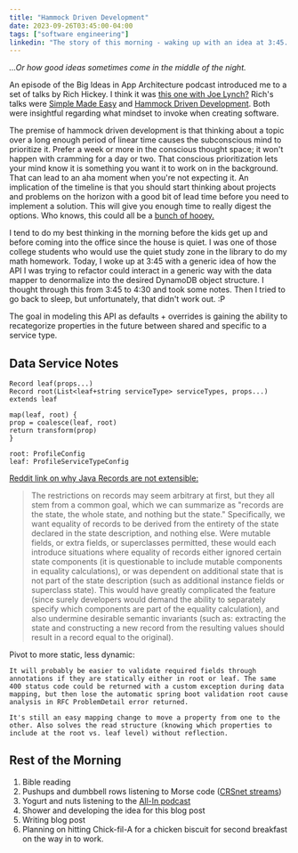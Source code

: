 ```yaml
---
title: "Hammock Driven Development"
date: 2023-09-26T03:45:00-04:00
tags: ["software engineering"]
linkedin: "The story of this morning - waking up with an idea at 3:45..."
---
```


_...Or how good ideas sometimes come in the middle of the night._

An episode of the Big Ideas in App Architecture podcast introduced me to a set of talks by Rich Hickey. I think it was [this one with Joe Lynch?](https://www.cockroachlabs.com/big-ideas-podcast/joe-lynch/) Rich's talks were [Simple Made Easy](https://www.youtube.com/watch?v=SxdOUGdseq4) and [Hammock Driven Development](https://www.youtube.com/watch?v=f84n5oFoZBc). Both were insightful regarding what mindset to invoke when creating software.

The premise of hammock driven development is that thinking about a topic over a long enough period of linear time causes the subconscious mind to prioritize it. Prefer a week or more in the conscious thought space; it won't happen with cramming for a day or two. That conscious prioritization lets your mind know it is something you want it to work on in the background. That can lead to an aha moment when you're not expecting it. An implication of the timeline is that you should start thinking about projects and problems on the horizon with a good bit of lead time before you need to implement a solution. This will give you enough time to really digest the options. Who knows, this could all be a [bunch of hooey.](https://dictionary.cambridge.org/us/dictionary/english/hooey)

I tend to do my best thinking in the morning before the kids get up and before coming into the office since the house is quiet. I was one of those college students who would use the quiet study zone in the library to do my math homework. Today, I woke up at 3:45 with a generic idea of how the API I was trying to refactor could interact in a generic way with the data mapper to denormalize into the desired DynamoDB object structure. I thought through this from 3:45 to 4:30 and took some notes. Then I tried to go back to sleep, but unfortunately, that didn't work out. :P

The goal in modeling this API as defaults + overrides is gaining the ability to recategorize properties in the future between shared and specific to a service type.

## Data Service Notes

```
Record leaf(props...)
Record root(List<leaf+string serviceType> serviceTypes, props...) extends leaf

map(leaf, root) {
prop = coalesce(leaf, root)
return transform(prop)
}

root: ProfileConfig
leaf: ProfileServiceTypeConfig
```

[Reddit link on why Java Records are not extensible:](https://www.reddit.com/r/java/comments/nh34k3/why_are_records_not_extensible/gyv0kj3/)

> The restrictions on records may seem arbitrary at first, but they all stem from a common goal, which we can summarize as "records are the state, the whole state, and nothing but the state." Specifically, we want equality of records to be derived from the entirety of the state declared in the state description, and nothing else. Were mutable fields, or extra fields, or superclasses permitted, these would each introduce situations where equality of records either ignored certain state components (it is questionable to include mutable components in equality calculations), or was dependent on additional state that is not part of the state description (such as additional instance fields or superclass state). This would have greatly complicated the feature (since surely developers would demand the ability to separately specify which components are part of the equality calculation), and also undermine desirable semantic invariants (such as: extracting the state and constructing a new record from the resulting values should result in a record equal to the original).

Pivot to more static, less dynamic:

`It will probably be easier to validate required fields through annotations if they are statically either in root or leaf. The same 400 status code could be returned with a custom exception during data mapping, but then lose the automatic spring boot validation root cause analysis in RFC ProblemDetail error returned.`

`It's still an easy mapping change to move a property from one to the other. Also solves the read structure (knowing which properties to include at the root vs. leaf level) without reflection.`

## Rest of the Morning

1. Bible reading
2. Pushups and dumbbell rows listening to Morse code ([CRSnet streams](https://streammyaudio.com/archive))
3. Yogurt and nuts listening to the [All-In podcast](https://www.youtube.com/@allin)
4. Shower and developing the idea for this blog post
5. Writing blog post
6. Planning on hitting Chick-fil-A for a chicken biscuit for second breakfast on the way in to work.
